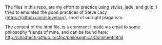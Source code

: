 The files in this repo, are my effort to practice using stylus, jade, and gulp. I tried to emulated the good practices of Steve Lacy (https://github.com/stevelacy), short of outright plagarism.

The content of the html file, is a comment I made via email to some philosophy friends of mine, and can be found here: http://chadtech.github.io/ctpc/philosophicalComment.html